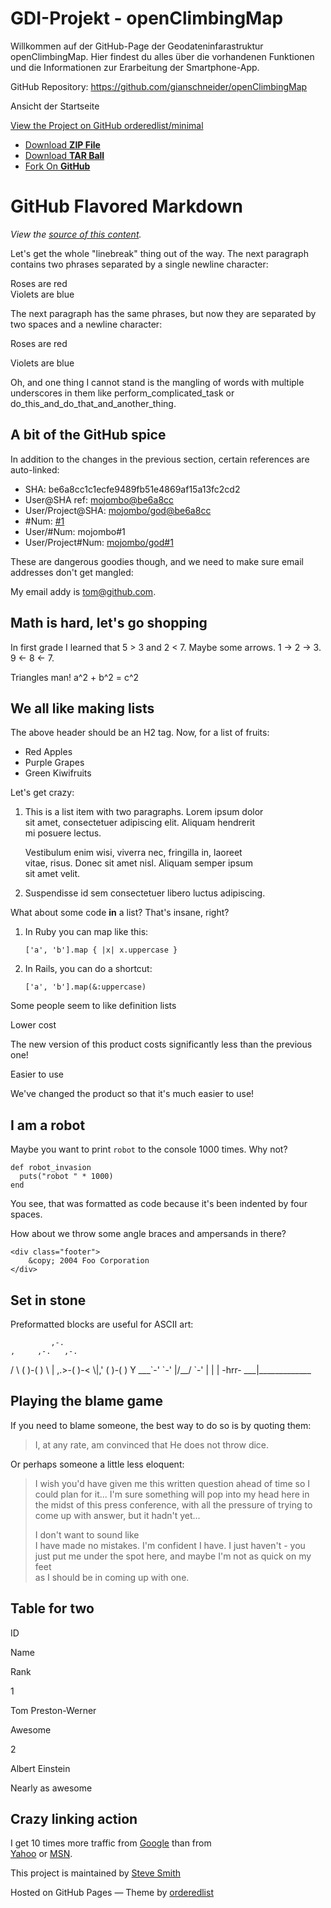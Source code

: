 # GDI-Projekt - openClimbingMap

Willkommen auf der GitHub-Page der Geodateninfarastruktur openClimbingMap. Hier findest du alles über die vorhandenen Funktionen und die Informationen zur Erarbeitung der Smartphone-App.

GitHub Repository: https://github.com/gianschneider/openClimbingMap

Ansicht der Startseite

[View the Project on GitHub orderedlist/minimal](http://github.com/orderedlist/minimal)

- [Download **ZIP File**](https://github.com/orderedlist/minimal/zipball/master)
- [Download **TAR Ball**](https://github.com/orderedlist/minimal/tarball/master)
- [Fork On **GitHub**](http://github.com/orderedlist/minimal)

# GitHub Flavored Markdown

_View the [source of this content](http://github.github.com/github-flavored-markdown/sample_content.html)._

Let's get the whole "linebreak" thing out of the way. The next paragraph contains two phrases separated by a single newline character:

Roses are red  
Violets are blue

The next paragraph has the same phrases, but now they are separated by two spaces and a newline character:

Roses are red

Violets are blue

Oh, and one thing I cannot stand is the mangling of words with multiple underscores in them like perform_complicated_task or do_this_and_do_that_and_another_thing.

## A bit of the GitHub spice

In addition to the changes in the previous section, certain references are auto-linked:

- SHA: be6a8cc1c1ecfe9489fb51e4869af15a13fc2cd2
- User@SHA ref: [mojombo@be6a8cc](https://github.com/mojombo/product/commit/be6a8cc1c1ecfe9489fb51e4869af15a13fc2cd2)
- User/Project@SHA: [mojombo/god@be6a8cc](https://github.com/mojombo/god/commit/be6a8cc1c1ecfe9489fb51e4869af15a13fc2cd2)
- #Num: [#1](https://github.com/github/product/issues/1 "Baseline: What is up in the air right now?")
- User/#Num: mojombo#1
- User/Project#Num: [mojombo/god#1](https://github.com/mojombo/god/issues/1 "The server is not available (or you do not have permissions to access it)")

These are dangerous goodies though, and we need to make sure email addresses don't get mangled:

My email addy is [tom@github.com](mailto:tom@github.com).

## Math is hard, let's go shopping

In first grade I learned that 5 > 3 and 2 < 7. Maybe some arrows. 1 -> 2 -> 3. 9 <- 8 <- 7.

Triangles man! a^2 + b^2 = c^2

## We all like making lists

The above header should be an H2 tag. Now, for a list of fruits:

- Red Apples
- Purple Grapes
- Green Kiwifruits

Let's get crazy:

1.  This is a list item with two paragraphs. Lorem ipsum dolor  
    sit amet, consectetuer adipiscing elit. Aliquam hendrerit  
    mi posuere lectus.

    Vestibulum enim wisi, viverra nec, fringilla in, laoreet  
    vitae, risus. Donec sit amet nisl. Aliquam semper ipsum  
    sit amet velit.

2.  Suspendisse id sem consectetuer libero luctus adipiscing.

What about some code **in** a list? That's insane, right?

1.  In Ruby you can map like this:

        ['a', 'b'].map { |x| x.uppercase }

2.  In Rails, you can do a shortcut:

        ['a', 'b'].map(&:uppercase)

Some people seem to like definition lists

Lower cost

The new version of this product costs significantly less than the previous one!

Easier to use

We've changed the product so that it's much easier to use!

## I am a robot

Maybe you want to print `robot` to the console 1000 times. Why not?

    def robot_invasion
      puts("robot " * 1000)
    end

You see, that was formatted as code because it's been indented by four spaces.

How about we throw some angle braces and ampersands in there?

    <div class="footer">
        &copy; 2004 Foo Corporation
    </div>

## Set in stone

Preformatted blocks are useful for ASCII art:

             ,-.
    ,     ,-.   ,-.

/ \\ ( )-( )
\\ | ,.>-( )-<
\\|,' ( )-( )
Y \_\_\_\`-' \`-'
|/\_\_/ \`-'
|
|
| -hrr-
\_\_\_|\_\_\_\_\_\_\_\_\_\_\_\_\_

## Playing the blame game

If you need to blame someone, the best way to do so is by quoting them:

> I, at any rate, am convinced that He does not throw dice.

Or perhaps someone a little less eloquent:

> I wish you'd have given me this written question ahead of time so I  
> could plan for it... I'm sure something will pop into my head here in  
> the midst of this press conference, with all the pressure of trying to  
> come up with answer, but it hadn't yet...
>
> I don't want to sound like  
> I have made no mistakes. I'm confident I have. I just haven't - you  
> just put me under the spot here, and maybe I'm not as quick on my feet  
> as I should be in coming up with one.

## Table for two

ID

Name

Rank

1

Tom Preston-Werner

Awesome

2

Albert Einstein

Nearly as awesome

## Crazy linking action

I get 10 times more traffic from [Google](http://google.com/ "Google") than from  
[Yahoo](http://search.yahoo.com/ "Yahoo Search") or [MSN](http://search.msn.com/ "MSN Search").

This project is maintained by [Steve Smith](http://github.com/orderedlist)

Hosted on GitHub Pages — Theme by [orderedlist](https://github.com/orderedlist)
